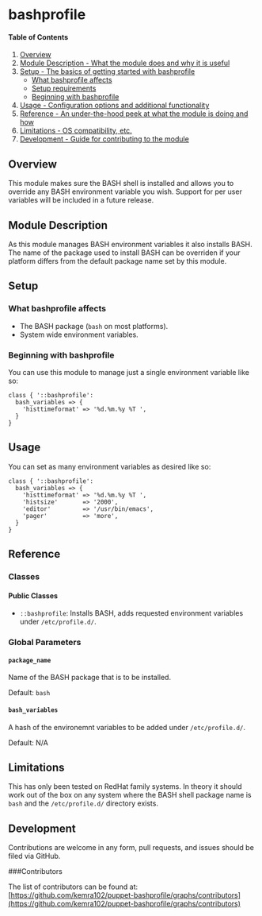 # bashprofile

#### Table of Contents

1. [Overview](#overview)
2. [Module Description - What the module does and why it is useful](#module-description)
3. [Setup - The basics of getting started with bashprofile](#setup)
    * [What bashprofile affects](#what-bashprofile-affects)
    * [Setup requirements](#setup-requirements)
    * [Beginning with bashprofile](#beginning-with-bashprofile)
4. [Usage - Configuration options and additional functionality](#usage)
5. [Reference - An under-the-hood peek at what the module is doing and how](#reference)
5. [Limitations - OS compatibility, etc.](#limitations)
6. [Development - Guide for contributing to the module](#development)

## Overview

This module makes sure the BASH shell is installed and allows you to override any BASH environment variable you wish. Support for per user variables will be included in a future release.

## Module Description

As this module manages BASH environment variables it also installs BASH. The name of the package used to install BASH can be overriden if your platform differs from the default package name set by this module.

## Setup

### What bashprofile affects

* The BASH package (```bash``` on most platforms).
* System wide environment variables.

### Beginning with bashprofile

You can use this module to manage just a single environment variable like so:

```puppet
class { '::bashprofile':
  bash_variables => {
    'histtimeformat' => '%d.%m.%y %T ',
  }
}
```

## Usage

You can set as many environment variables as desired like so:

```puppet
class { '::bashprofile':
  bash_variables => {
    'histtimeformat' => '%d.%m.%y %T ',
    'histsize'       => '2000',
    'editor'         => '/usr/bin/emacs',
    'pager'          => 'more',
  }
}
```

## Reference

### Classes

#### Public Classes

* `::bashprofile`: Installs BASH, adds requested environment variables under `/etc/profile.d/`.

### Global Parameters

#### `package_name`

Name of the BASH package that is to be installed.

Default: `bash`

#### `bash_variables`

A hash of the environemnt variables to be added under `/etc/profile.d/`.

Default: N/A

## Limitations

This has only been tested on RedHat family systems. In theory it should work out of the box on any system where the BASH shell package name is `bash` and the `/etc/profile.d/` directory exists.

## Development

Contributions are welcome in any form, pull requests, and issues should be filed via GitHub.

###Contributors

The list of contributors can be found at: [https://github.com/kemra102/puppet-bashprofile/graphs/contributors](https://github.com/kemra102/puppet-bashprofile/graphs/contributors)
